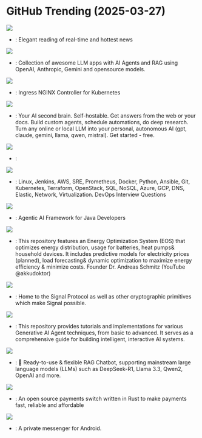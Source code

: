 # GitHub Trending (2025-03-27)

![](https://img.shields.io/badge/TypeScript-New%20347-green?style=flat-square&logo=appveyor)
- [](https://github.comundefined): Elegant reading of real-time and hottest news

![](https://img.shields.io/badge/Python-New%20317-green?style=flat-square&logo=appveyor)
- [](https://github.comundefined): Collection of awesome LLM apps with AI Agents and RAG using OpenAI, Anthropic, Gemini and opensource models.

![](https://img.shields.io/badge/Go-New%20127-green?style=flat-square&logo=appveyor)
- [](https://github.comundefined): Ingress NGINX Controller for Kubernetes

![](https://img.shields.io/badge/Python-New%20607-green?style=flat-square&logo=appveyor)
- [](https://github.comundefined): Your AI second brain. Self-hostable. Get answers from the web or your docs. Build custom agents, schedule automations, do deep research. Turn any online or local LLM into your personal, autonomous AI (gpt, claude, gemini, llama, qwen, mistral). Get started - free.

![](https://img.shields.io/badge/Python-New%20513-green?style=flat-square&logo=appveyor)
- [](https://github.comundefined): 

![](https://img.shields.io/badge/Python-New%20340-green?style=flat-square&logo=appveyor)
- [](https://github.comundefined): Linux, Jenkins, AWS, SRE, Prometheus, Docker, Python, Ansible, Git, Kubernetes, Terraform, OpenStack, SQL, NoSQL, Azure, GCP, DNS, Elastic, Network, Virtualization. DevOps Interview Questions

![](https://img.shields.io/badge/Java-New%20189-green?style=flat-square&logo=appveyor)
- [](https://github.comundefined): Agentic AI Framework for Java Developers

![](https://img.shields.io/badge/Python-New%20121-green?style=flat-square&logo=appveyor)
- [](https://github.comundefined): This repository features an Energy Optimization System (EOS) that optimizes energy distribution, usage for batteries, heat pumps& household devices. It includes predictive models for electricity prices (planned), load forecasting& dynamic optimization to maximize energy efficiency & minimize costs. Founder Dr. Andreas Schmitz (YouTube @akkudoktor)

![](https://img.shields.io/badge/Rust-New%2031-green?style=flat-square&logo=appveyor)
- [](https://github.comundefined): Home to the Signal Protocol as well as other cryptographic primitives which make Signal possible.

![](https://img.shields.io/badge/Jupyter%20Notebook-New%20237-green?style=flat-square&logo=appveyor)
- [](https://github.comundefined): This repository provides tutorials and implementations for various Generative AI Agent techniques, from basic to advanced. It serves as a comprehensive guide for building intelligent, interactive AI systems.

![](https://img.shields.io/badge/Python-New%2027-green?style=flat-square&logo=appveyor)
- [](https://github.comundefined): 💬 Ready-to-use & flexible RAG Chatbot, supporting mainstream large language models (LLMs) such as DeepSeek-R1, Llama 3.3, Qwen2, OpenAI and more.

![](https://img.shields.io/badge/Rust-New%20290-green?style=flat-square&logo=appveyor)
- [](https://github.comundefined): An open source payments switch written in Rust to make payments fast, reliable and affordable

![](https://img.shields.io/badge/Kotlin-New%20160-green?style=flat-square&logo=appveyor)
- [](https://github.comundefined): A private messenger for Android.

